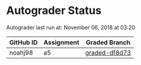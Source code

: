# Autograder Status
Autograder last run at: November 06, 2018 at 03:20

| GitHub ID | Assignment | Graded Branch |
|-----------|------------|---------------|
| noahj98 | a5 | [graded-df8d73](https://github.com/Fall2018COMP401-001/a5-noahj98/tree/graded-df8d73) | 
